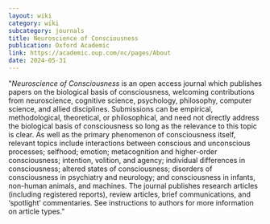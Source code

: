 ```yaml
---
layout: wiki
category: wiki
subcategory: journals
title: Neuroscience of Consciousness
publication: Oxford Academic
link: https://academic.oup.com/nc/pages/About
date: 2024-05-31
---
```


"*Neuroscience of Consciousness* is an open access journal which publishes papers on the biological basis of consciousness, welcoming contributions from neuroscience, cognitive science, psychology, philosophy, computer science, and allied disciplines. Submissions can be empirical, methodological, theoretical, or philosophical, and need not directly address the biological basis of consciousness so long as the relevance to this topic is clear. As well as the primary phenomenon of consciousness itself, relevant topics include interactions between conscious and unconscious processes; selfhood; emotion; metacognition and higher-order consciousness; intention, volition, and agency; individual differences in consciousness; altered states of consciousness; disorders of consciousness in psychiatry and neurology; and consciousness in infants, non-human animals, and machines. The journal publishes research articles (including registered reports), review articles, brief communications, and ‘spotlight’ commentaries. See instructions to authors for more information on article types."
